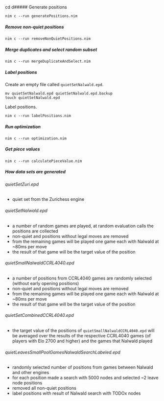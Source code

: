 cd d##### Generate positions
```
nim c --run generatePositions.nim
```

##### Remove non-quiet positions

```
nim c --run removeNonQuietPositions.nim
```

##### Merge duplicates and select random subset
```
nim c --run mergeDuplicateAndSelect.nim
```

##### Label positions

Create an empty file called `quietSetNalwald.epd`.

```
mv quietSetNalwald.epd quietSetNalwald.epd.backup
touch quietSetNalwald.epd
```

Label positions.

```
nim c --run labelPositions.nim
```

##### Run optimization
```
nim c --run optimization.nim
```

##### Get piece values
```
nim c --run calculatePieceValue.nim
```

##### How data sets are generated

###### quietSetZuri.epd

- quiet set from the Zurichess engine

###### quietSetNalwald.epd

- a number of random games are played, at random evaluation calls the positions are collected
- non-quiet and positions without legal moves are removed
- from the remaining games will be played one game each with Nalwald at ~80ms per move
- the result of that game will be the target value of the position

###### quietSmallNalwaldCCRL4040.epd

- a number of positions from CCRL4040 games are randomly selected (without early opening positions)
- non-quiet and positions without legal moves are removed
- from the remaining games will be played one game each with Nalwald at ~80ms per move
- the result of that game will be the target value of the position

###### quietSetCombinedCCRL4040.epd

- the target value of the positions of `quietSmallNalwaldCCRL4040.epd` will be averaged over the results of the respective CCRL4040 games (of players with Elo 2700 and higher) and the games that Nalwald played

###### quietLeavesSmallPoolGamesNalwaldSearchLabeled.epd
- randomly selected number of positions from games between Nalwald and other engines
- for each position made a search with 5000 nodes and selected ~2 leave node positions
- removed all non-quiet positions
- label positions with result of Nalwald search with TODOx nodes